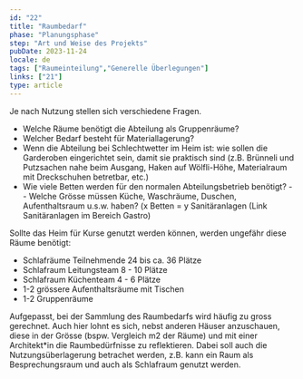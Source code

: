 ```yaml
---
id: "22"
title: "Raumbedarf"
phase: "Planungsphase"
step: "Art und Weise des Projekts"
pubDate: 2023-11-24
locale: de
tags: ["Raumeinteilung","Generelle Überlegungen"]
links: ["21"]
type: article
---
```


Je nach Nutzung stellen sich verschiedene Fragen. 
- Welche Räume benötigt die Abteilung als Gruppenräume?
- Welcher Bedarf besteht für Materiallagerung?
- Wenn die Abteilung bei Schlechtwetter im Heim ist: wie sollen die Garderoben eingerichtet sein, damit sie praktisch sind (z.B. Brünneli und Putzsachen nahe beim Ausgang, Haken auf Wölfli-Höhe, Materialraum mit Dreckschuhen betretbar, etc.)
- Wie viele Betten werden für den normalen Abteilungsbetrieb benötigt? -- Welche Grösse müssen Küche, Waschräume, Duschen, Aufenthaltsraum u.s.w. haben? (x Betten = y Sanitäranlagen (Link Sanitäranlagen im Bereich Gastro)

Sollte das Heim für Kurse genutzt werden können, werden ungefähr diese Räume benötigt:
- Schlafräume Teilnehmende 24 bis ca. 36 Plätze
- Schlafraum Leitungsteam 8 - 10 Plätze
- Schlafraum Küchenteam 4 - 6 Plätze
- 1-2 grössere Aufenthaltsräume mit Tischen
- 1-2 Gruppenräume

Aufgepasst, bei der Sammlung des Raumbedarfs wird häufig zu gross gerechnet. Auch hier lohnt es sich, nebst anderen Häuser anzuschauen, diese in der Grösse (bspw. Vergleich m2 der Räume) und mit einer Architekt*in die Raumbedürfnisse zu reflektieren. Dabei soll auch die Nutzungsüberlagerung betrachet werden, z.B. kann ein Raum als Besprechungsraum und auch als Schlafraum genutzt werden.
